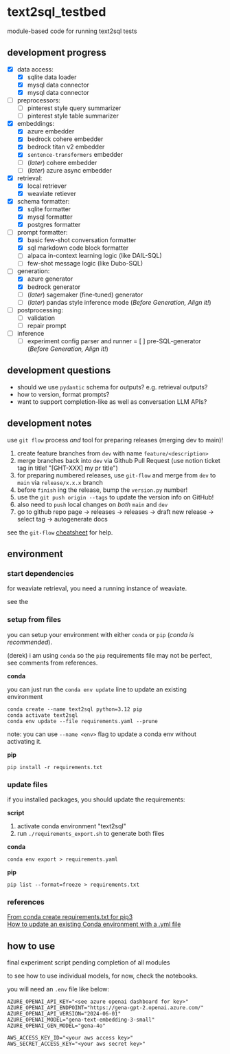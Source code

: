 # text2sql_testbed

module-based code for running text2sql tests

## development progress

- [x] data access:
    - [x] sqlite data loader
    - [x] mysql data connector
    - [x] mysql data connector
- [ ] preprocessors:
    - [ ] pinterest style query summarizer
    - [ ] pinterest style table summarizer
- [x] embeddings:
    - [x] azure embedder
    - [x] bedrock cohere embedder
    - [x] bedrock titan v2 embedder
    - [x] `sentence-transformers` embedder
    - [ ] (*later*) cohere embedder
    - [ ] (*later*) azure async embedder
- [x] retrieval:
    - [x] local retriever
    - [x] weaviate retiever
- [x] schema formatter:
    - [x] sqlite formatter
    - [x] mysql formatter
    - [x] postgres formatter
- [ ] prompt formatter:
    - [x] basic few-shot conversation formatter
    - [x] sql markdown code block formatter
    - [ ] alpaca in-context learning logic (like DAIL-SQL)
    - [ ] few-shot message logic (like Dubo-SQL)
- [ ] generation:
    - [x] azure generator
    - [x] bedrock generator
    - [ ] (*later*) sagemaker (fine-tuned) generator
    - [ ] (*later*) pandas style inference mode (*Before Generation, Align it!*)
- [ ] postprocessing:
    - [ ] validation
    - [ ] repair prompt
- [ ] inference
    - [ ] experiment config parser and runner
    = [ ] pre-SQL-generator (*Before Generation, Align it!*)

## development questions

- should we use `pydantic` schema for outputs? e.g. retrieval outputs?
- how to version, format prompts?
- want to support completion-like as well as conversation LLM APIs?

## development notes

use `git flow` process *and* tool for preparing releases (merging dev to main)!

1. create feature branches from `dev` with name `feature/<description>`
2. merge branches back into `dev` via Github Pull Request (use notion ticket tag in title! "[GHT-XXX] my pr title")
3. for preparing numbered releases, use `git-flow` and merge from `dev` to `main` via `release/x.x.x` branch
4. before `finish` ing the release, bump the `version.py` number!
5. use the `git push origin --tags` to update the version info on GitHub!
6. also need to `push` local changes on *both* `main` and `dev`
7. go to github repo page -> releases -> releases -> draft new release -> select tag -> autogenerate docs

see the `git-flow` [cheatsheet](http://danielkummer.github.io/git-flow-cheatsheet/) for help.

## environment

### start dependencies

for weaviate retrieval, you need a running instance of weaviate.

see the 

### setup from files

you can setup your environment with either `conda` or `pip` (*conda is recommended*).

(derek) i am using `conda` so the `pip` requirements file may not be perfect, see comments from references.

**conda**

you can just run the `conda env update` line to update an existing environment

```
conda create --name text2sql python=3.12 pip
conda activate text2sql
conda env update --file requirements.yaml --prune
``` 

note: you can use `--name <env>` flag to update a conda env without activating it.

**pip**

`pip install -r requirements.txt`

### update files

if you installed packages, you should update the requirements:

**script**

1. activate conda environment "text2sql"
2. run `./requirements_export.sh` to generate both files

**conda**

`conda env export > requirements.yaml`

**pip**

`pip list --format=freeze > requirements.txt`

### references

[From conda create requirements.txt for pip3](https://stackoverflow.com/questions/50777849/from-conda-create-requirements-txt-for-pip3)  
[How to update an existing Conda environment with a .yml file](https://stackoverflow.com/questions/42352841/how-to-update-an-existing-conda-environment-with-a-yml-file)

## how to use

final experiment script pending completion of all modules

to see how to use individual models, for now, check the notebooks.

you will need an `.env` file like below:

```
AZURE_OPENAI_API_KEY="<see azure openai dashboard for key>"
AZURE_OPENAI_API_ENDPOINT="https://gena-gpt-2.openai.azure.com/"
AZURE_OPENAI_API_VERSION="2024-06-01"
AZURE_OPENAI_MODEL="gena-text-embedding-3-small"
AZURE_OPENAI_GEN_MODEL="gena-4o"

AWS_ACCESS_KEY_ID="<your aws access key>"
AWS_SECRET_ACCESS_KEY="<your aws secret key>"
```
